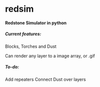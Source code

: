 # redsim
#### Redstone Simulator in python
##### Current features:
Blocks, Torches and Dust

Can render any layer to a image array, or .gif
##### To-do:
Add repeaters
Connect Dust over layers